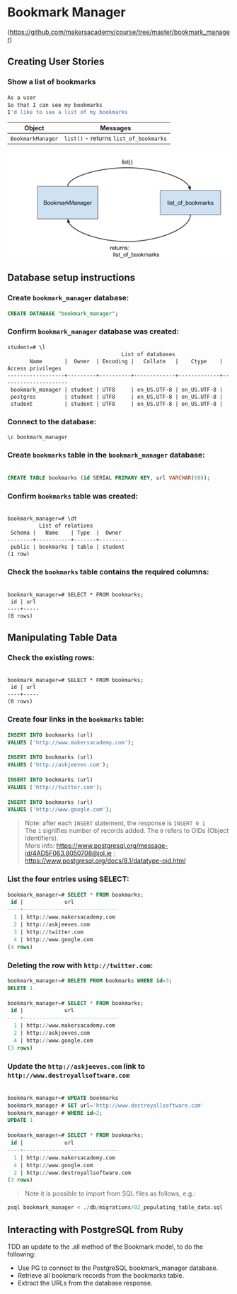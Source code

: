 # Bookmark Manager

(https://github.com/makersacademy/course/tree/master/bookmark_manager)

## Creating User Stories

### Show a list of bookmarks

```sh
As a user
So that I can see my bookmarks
I'd like to see a list of my bookmarks

```

| Object         | Messages                           |  
| -------------  | ----------------------------       |
| `BookmarkManager`| `list()` - returns `list_of_bookmarks` |


![Domain Model: Show a list of bookmarks](basic_domain_model_1.svg)

## Database setup instructions

### Create `bookmark_manager` database:

```sql
CREATE DATABASE "bookmark_manager";
```

### Confirm `bookmark_manager` database was created:

```psql
student=# \l
                                    List of databases
       Name       |  Owner  | Encoding |   Collate   |    Ctype    |  Access privileges  
------------------+---------+----------+-------------+-------------+---------------------
 bookmark_manager | student | UTF8     | en_US.UTF-8 | en_US.UTF-8 | 
 postgres         | student | UTF8     | en_US.UTF-8 | en_US.UTF-8 | 
 student          | student | UTF8     | en_US.UTF-8 | en_US.UTF-8 | 

```

### Connect to the database:

```psql
\c bookmark_manager
```

### Create `bookmarks` table in the `bookmark_manager` database:

```sql

CREATE TABLE bookmarks (id SERIAL PRIMARY KEY, url VARCHAR(60));

```

### Confirm `bookmarks` table was created:

```psql

bookmark_manager=# \dt
          List of relations
 Schema |   Name    | Type  |  Owner  
--------+-----------+-------+---------
 public | bookmarks | table | student
(1 row)

```

### Check the `bookmarks` table contains the required columns:

```psql

bookmark_manager=# SELECT * FROM bookmarks;
 id | url 
----+-----
(0 rows)

```

## Manipulating Table Data

### Check the existing rows:

```psql

bookmark_manager=# SELECT * FROM bookmarks;
 id | url 
----+-----
(0 rows)

```

### Create four links in the `bookmarks` table:

```sql
INSERT INTO bookmarks (url)
VALUES ('http://www.makersacademy.com');

INSERT INTO bookmarks (url)
VALUES ('http://askjeeves.com');

INSERT INTO bookmarks (url)
VALUES ('http://twitter.com');

INSERT INTO bookmarks (url)
VALUES ('http://www.google.com');

```

> Note: after each `INSERT` statement, the response is `INSERT 0 1`  
The `1` signifies number of records added. The `0` refers to OIDs (Object Identifiers).  
More info: https://www.postgresql.org/message-id/4AD5F063.8050708@iol.ie ; https://www.postgresql.org/docs/8.1/datatype-oid.html

### List the four entries using SELECT:

```sql
bookmark_manager=# SELECT * FROM bookmarks;
 id |             url              
----+------------------------------
  1 | http://www.makersacademy.com
  2 | http://askjeeves.com
  3 | http://twitter.com
  4 | http://www.google.com
(4 rows)

```

### Deleting the row with `http://twitter.com`:

```sql
bookmark_manager=# DELETE FROM bookmarks WHERE id=3;
DELETE 1

bookmark_manager=# SELECT * FROM bookmarks;
 id |             url              
----+------------------------------
  1 | http://www.makersacademy.com
  2 | http://askjeeves.com
  4 | http://www.google.com
(3 rows)

```

### Update the `http://askjeeves.com` link to `http://www.destroyallsoftware.com`

```sql

bookmark_manager=# UPDATE bookmarks 
bookmark_manager-# SET url='http://www.destroyallsoftware.com'
bookmark_manager-# WHERE id=2;
UPDATE 1

bookmark_manager=# SELECT * FROM bookmarks;
 id |             url              
----+------------------------------
  1 | http://www.makersacademy.com
  4 | http://www.google.com
  2 | http://www.destroyallsoftware.com
(3 rows)
```

>Note it is possible to import from SQL files as follows, e.g.:  

```sql
psql bookmark_manager < ./db/migrations/02_populating_table_data.sql

```

## Interacting with PostgreSQL from Ruby

 TDD an update to the .all method of the Bookmark model, to do the following:  
 - Use PG to connect to the PostgreSQL bookmark_manager database.  
 - Retrieve all bookmark records from the bookmarks table.
 - Extract the URLs from the database response.

 